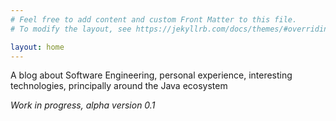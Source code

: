 ```yaml
---
# Feel free to add content and custom Front Matter to this file.
# To modify the layout, see https://jekyllrb.com/docs/themes/#overriding-theme-defaults

layout: home
---
```


A blog about Software Engineering, personal experience, interesting technologies, principally around the Java ecosystem

_Work in progress, alpha version 0.1_